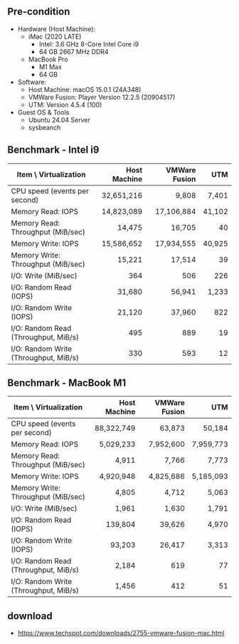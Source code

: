 
## Pre-condition

- Hardware (Host Machine):
    - iMac (2020 LATE)
        - Intel: 3.6 GHz 8-Core Intel Core i9
        - 64 GB 2667 MHz DDR4
    - MacBook Pro
        - M1 Max
        - 64 GB
- Software:
    - Host Machine: macOS 15.0.1 (24A348)
    - VMWare Fusion: Player Version 12.2.5 (20904517)
    - UTM: Version 4.5.4 (100)
- Guest OS & Tools
    - Ubuntu 24.04 Server
    - sysbeanch


## Benchmark - Intel i9

Item \ Virtualization | Host Machine | VMWare Fusion  | UTM  |
---------------|---------------:|--------------------:|------------------:|
CPU speed (events per second) | 32,651,216 |  9,808 | 7,401 | 
Memory Read: IOPS | 14,823,089 | 17,106,884 | 41,102 | 
Memory Read: Throughput (MiB/sec) | 14,475| 16,705 | 40 | 
Memory Write: IOPS | 15,586,652 | 17,934,555 | 40,925 | 
Memory Write: Throughput (MiB/sec) |15,221  |  17,514 | 39 |
I/O: Write (MiB/sec) | 364 | 506  | 226 | 
I/O: Random Read (IOPS) | 31,680  | 56,941 | 1,233 | 
I/O: Random Write (IOPS) | 21,120| 37,960 | 822 | 
I/O: Random Read (Throughput, MiB/s) | 495  | 889 | 19 | 
I/O: Random Write (Throughput, MiB/s) | 330 | 593 | 12 | 



## Benchmark - MacBook M1

Item \ Virtualization |  Host Machine  | VMWare Fusion | UTM | 
---------------|---------------:|--------------------:|------------------:|
CPU speed (events per second) | 88,322,749 | 63,873 | 50,184
Memory Read: IOPS | 5,029,233 |7,952,600 | 7,959,773
Memory Read: Throughput (MiB/sec) |   4,911 | 7,766 | 7,773 |
Memory Write: IOPS |   4,920,948 | 4,825,686 | 5,185,093 |
Memory Write: Throughput (MiB/sec) | 4,805 | 4,712 | 5,063 | 
I/O: Write (MiB/sec) | 1,961 | 1,630 | 1,791 |
I/O: Random Read (IOPS) |  139,804 | 39,626 | 4,970 |
I/O: Random Write (IOPS) |  93,203 | 26,417 | 3,313 |
I/O: Random Read (Throughput, MiB/s) | 2,184 | 619 | 77 | 
I/O: Random Write (Throughput, MiB/s) |  1,456 | 412 | 51 |


## download

- https://www.techspot.com/downloads/2755-vmware-fusion-mac.html
